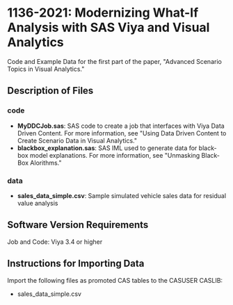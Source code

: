 # 1136-2021: Modernizing What-If Analysis with SAS Viya and Visual Analytics

Code and Example Data for the first part of the paper, "Advanced Scenario Topics in Visual Analytics."

## Description of Files

### code

- **MyDDCJob.sas**: SAS code to create a job that interfaces with Viya Data Driven Content. For more information, see "Using Data Driven Content to Create Scenario Data in Visual Analytics."
- **blackbox_explanation.sas**: SAS IML used to generate data for black-box model explanations. For more information, see "Unmasking Black-Box Alorithms."

### data

- **sales_data_simple.csv**: Sample simulated vehicle sales data for residual value analysis

## Software Version Requirements
Job and Code: Viya 3.4 or higher

## Instructions for Importing Data
Import the following files as promoted CAS tables to the CASUSER CASLIB:

- sales_data_simple.csv
